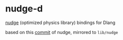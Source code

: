 # nudge-d

[nudge](https://github.com/rasmusbarr/nudge) (optimized physics library) bindings for Dlang

based on this [commit](bb00cb2985aa6b50babf4c76adcea5928b90ea91) of nudge, mirrored to `lib/nudge`
